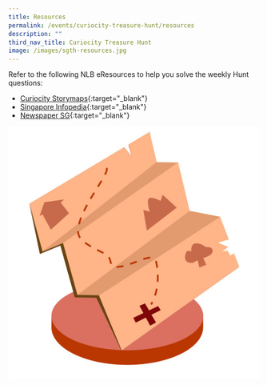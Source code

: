 ```yaml
---
title: Resources
permalink: /events/curiocity-treasure-hunt/resources
description: ""
third_nav_title: Curiocity Treasure Hunt
image: /images/sgth-resources.jpg
---
```

Refer to the following NLB eResources to help you solve the weekly Hunt questions: 

* [Curiocity Storymaps](https://curiocity.nlb.gov.sg/story-maps/explore){:target="_blank"} 
* [Singapore Infopedia](https://eresources.nlb.gov.sg/infopedia/){:target="_blank"} 
* [Newspaper SG](https://eresources.nlb.gov.sg/newspapers/){:target="_blank"}


<div>
<div class="row is-multiline">
    <div class="col is-half-desktop is-half-tablet">
<img src="/images/sgth-resources2.jpg" alt="resources">
</div>
	<div class="col is-half-desktop is-half-tablet"></div>
</div>    
</div>